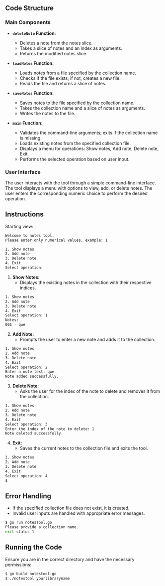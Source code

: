 ## Code Structure

### Main Components

- **`deleteNote` Function:**
  - Deletes a note from the notes slice.
  - Takes a slice of notes and an index as arguments.
  - Returns the modified notes slice.

- **`loadNotes` Function:**
  - Loads notes from a file specified by the collection name.
  - Checks if the file exists; if not, creates a new file.
  - Reads the file and returns a slice of notes.

- **`saveNotes` Function:**
  - Saves notes to the file specified by the collection name.
  - Takes the collection name and a slice of notes as arguments.
  - Writes the notes to the file.

- **`main` Function:**
  - Validates the command-line arguments; exits if the collection name is missing.
  - Loads existing notes from the specified collection file.
  - Displays a menu for operations: Show notes, Add note, Delete note, Exit.
  - Performs the selected operation based on user input.

### User Interface

The user interacts with the tool through a simple command-line interface. The tool displays a menu with options to view, add, or delete notes. The user enters the corresponding numeric choice to perform the desired operation.

## Instructions
Starting view:
```sh
Welcome to notes tool. 
Please enter only numerical values, example: 1

1. Show notes
2. Add note
3. Delete note
4. Exit
Select operation:
```

1. **Show Notes:**
   - Displays the existing notes in the collection with their respective indices.
```sh
1. Show notes
2. Add note
3. Delete note
4. Exit
Select operation: 1
Notes:
001 - qwe 
```
    

2. **Add Note:**
   - Prompts the user to enter a new note and adds it to the collection.
```sh
1. Show notes
2. Add note
3. Delete note
4. Exit
Select operation: 2
Enter a note text: qwe
Note added successfully.
```


3. **Delete Note:**
   - Asks the user for the index of the note to delete and removes it from the collection.
```sh
1. Show notes
2. Add note
3. Delete note
4. Exit
Select operation: 3
Enter the index of the note to delete: 1
Note deleted successfully.
```


4. **Exit:**
   - Saves the current notes to the collection file and exits the tool.
```sh
1. Show notes
2. Add note
3. Delete note
4. Exit
Select operation: 4
$
```

## Error Handling

- If the specified collection file does not exist, it is created.
- Invalid user inputs are handled with appropriate error messages.
```sh
$ go run notesTool.go 
Please provide a collection name.
exit status 1
```
## Running the Code

Ensure you are in the correct directory and have the necessary permissions:

```sh
$ go build notestool.go
$ ./notestool yourlibraryname